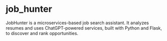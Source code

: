# job_hunter
JobHunter is a microservices-based job search assistant. It analyzes resumes and uses ChatGPT-powered services, built with Python and Flask, to discover and rank opportunities.
